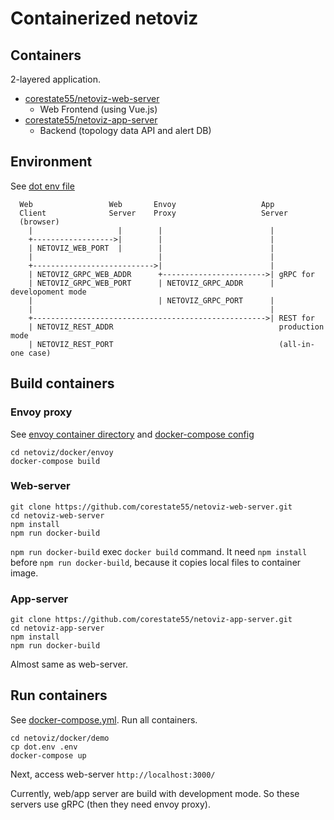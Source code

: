 # Containerized netoviz

## Containers

2-layered application.

* [corestate55/netoviz\-web\-server](https://github.com/corestate55/netoviz-web-server)
  * Web Frontend (using Vue.js)
* [corestate55/netoviz\-app\-server](https://github.com/corestate55/netoviz-app-server)
  * Backend (topology data API and alert DB)

## Environment

See [dot env file](./dot.env)
```
  Web                 Web       Envoy                   App
  Client              Server    Proxy                   Server
  (browser)
    |                   |        |                        |
    +------------------>|        |                        |
    | NETOVIZ_WEB_PORT  |        |                        |
    |                            |                        |
    +--------------------------->|                        |
    | NETOVIZ_GRPC_WEB_ADDR      +----------------------->| gRPC for
    | NETOVIZ_GRPC_WEB_PORT      | NETOVIZ_GRPC_ADDR      | developoment mode
    |                            | NETOVIZ_GRPC_PORT      |
    |                                                     |
    +---------------------------------------------------->| REST for
    | NETOVIZ_REST_ADDR                                     production mode
    | NETOVIZ_REST_PORT                                     (all-in-one case)
```

## Build containers

### Envoy proxy

See [envoy container directory](../envoy) and [docker-compose config](../../docker-compose.yml)

```
cd netoviz/docker/envoy
docker-compose build
```

### Web-server

```
git clone https://github.com/corestate55/netoviz-web-server.git
cd netoviz-web-server
npm install
npm run docker-build
```
`npm run docker-build` exec `docker build` command.
It need `npm install` before `npm run docker-build`,
because it copies local files to container image.

### App-server

```
git clone https://github.com/corestate55/netoviz-app-server.git
cd netoviz-app-server
npm install
npm run docker-build
```

Almost same as web-server.

## Run containers

See [docker-compose.yml](./docker-compose.yml).
Run all containers.

```
cd netoviz/docker/demo
cp dot.env .env
docker-compose up
```

Next, access web-server `http://localhost:3000/`

Currently, web/app server are build with development mode.
So these servers use gRPC (then they need envoy proxy).
